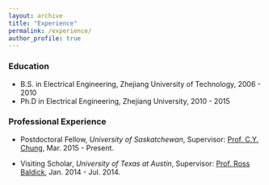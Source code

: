 ```yaml
---
layout: archive
title: "Experience"
permalink: /experience/
author_profile: true
---
```


### Education
* B.S. in Electrical Engineering, Zhejiang University of Technology, 2006 - 2010
* Ph.D in Electrical Engineering, Zhejiang University, 2010 - 2015

### Professional Experience
* Postdoctoral Fellow, *University of Saskatchewan*, Supervisor: [Prof. C.Y. Chung](https://engineering.usask.ca/people/ece/Chung,Chi-Yung.php), Mar. 2015 - Present.

* Visiting Scholar, *University of Texas at Austin*, Supervisor: [Prof. Ross Baldick](http://users.ece.utexas.edu/~baldick/), Jan. 2014 - Jul. 2014.
